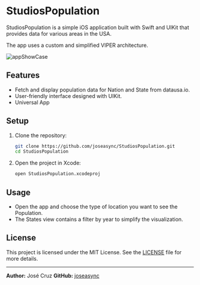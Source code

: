 # StudiosPopulation

StudiosPopulation is a simple iOS application built with Swift and UIKit that provides data for various areas in the USA.

The app uses a custom and simplified VIPER architecture.


![appShowCase](https://github.com/user-attachments/assets/b33d7bd1-ab30-4250-8177-af4886ec32b3)


## Features

- Fetch and display population data for Nation and State from datausa.io.
- User-friendly interface designed with UIKit.
- Universal App


## Setup

1. Clone the repository:
    ```bash
    git clone https://github.com/joseasync/StudiosPopulation.git
    cd StudiosPopulation
    ```

2. Open the project in Xcode:
    ```bash
    open StudiosPopulation.xcodeproj
    ```

## Usage

- Open the app and choose the type of location you want to see the Population.
- The States view contains a filter by year to simplify the visualization.

## License

This project is licensed under the MIT License. See the [LICENSE](LICENSE) file for more details.

---

**Author:** José Cruz 
**GitHub:** [joseasync](https://github.com/joseasync)
